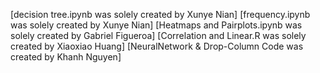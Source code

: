 [decision tree.ipynb was solely created by Xunye Nian]
[frequency.ipynb was solely created by Xunye Nian]
[Heatmaps and Pairplots.ipynb was solely created by Gabriel Figueroa]
[Correlation and Linear.R was solely created by Xiaoxiao Huang]
[NeuralNetwork & Drop-Column Code was created by Khanh Nguyen]


